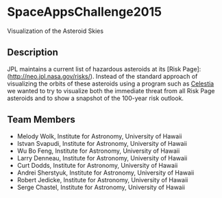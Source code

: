 # SpaceAppsChallenge2015
Visualization of the Asteroid Skies

## Description

JPL maintains a current list of hazardous asteroids at its [Risk
Page]:(http://neo.jpl.nasa.gov/risks/).  Instead of the standard
approach of visualizing the orbits of these asteroids using a program
such as [Celestia](www.shatters.net/celestia/) we wanted to try to
visualize both the immediate threat from all Risk Page asteroids
and to show a snapshot of the 100-year risk outlook.

## Team Members

* Melody Wolk, Institute for Astronomy, University of Hawaii
* Istvan Svapudi, Institute for Astronomy, University of Hawaii
* Wu Bo Feng, Institute for Astronomy, University of Hawaii
* Larry Denneau, Institute for Astronomy, University of Hawaii
* Curt Dodds, Institute for Astronomy, University of Hawaii
* Andrei Sherstyuk, Institute for Astronomy, University of Hawaii
* Robert Jedicke, Institute for Astronomy, University of Hawaii
* Serge Chastel, Institute for Astronomy, University of Hawaii
